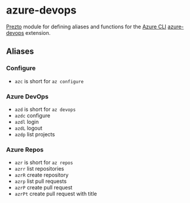 azure-devops
============

[Prezto][1] module for defining aliases and functions for the [Azure CLI][2] [azure-devops][3] extension.

Aliases
-------

### Configure

  - `azc` is short for `az configure`

### Azure DevOps

  - `azd` is short for `az devops`
  - `azdc` configure
  - `azdl` login
  - `azdL` logout
  - `azdp` list projects

### Azure Repos

  - `azr` is short for `az repos`
  - `azrr` list repositories
  - `azrR` create repository
  - `azrp` list pull requests
  - `azrP` create pull request
  - `azrPt` create pull request with title

[1]: https://github.com/sorin-ionescu/prezto
[2]: https://docs.microsoft.com/en-us/cli/azure
[3]: https://docs.microsoft.com/en-us/cli/azure/ext/azure-devops/

